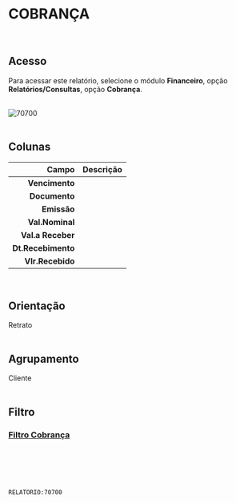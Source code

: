 # COBRANÇA
<br>

## Acesso
Para acessar este relatório, selecione o módulo **Financeiro**, opção **Relatórios/Consultas**, opção **Cobrança**.
<br>
<br>

![70700](https://raw.githubusercontent.com/netforcews/docs-erp/master/relatorios/imagens/70700.png)
<br>
<br>

## Colunas
Campo | Descrição
--:|---
**Vencimento** | 
**Documento** | 
**Emissão** | 
**Val.Nominal** | 
**Val.a Receber** | 
**Dt.Recebimento** | 
**Vlr.Recebido** | 
<br>

## Orientação
Retrato   
<br>

## Agrupamento
Cliente   
<br>

## Filtro
### [Filtro Cobrança](/geral/filtro-cobranca.md)
<br>
<br>
<br>
<br>

```RELATORIO:70700```
